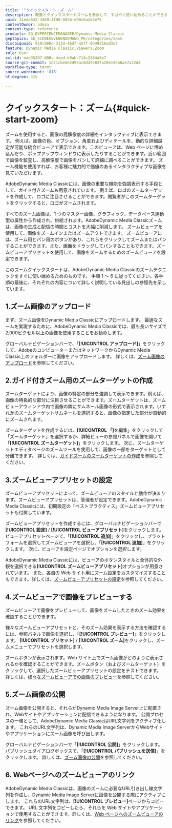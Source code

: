 ```yaml
---
title: '"クイックスタート：ズーム"'
description: 概要とクイックスタートズームを参照して、すばやく使い始めることができます。
uuid: 31eda632-3469-4f90-885b-e90c6a2e5e75
contentOwner: admin
content-type: reference
products: SG_EXPERIENCEMANAGER/Dynamic-Media-Classic
geptopics: SG_SCENESEVENONDEMAND_PK/categories/zoom
discoiquuid: 559c986d-313d-46df-a5ff-0b49316ad3a7
feature: Dynamic Media Classic,Viewers,Zoom
role: User
exl-id: eae35207-000c-4ced-b9ab-714c2384a9e7
source-git-commit: 1d71cbe6e2493ac8d47e837a20e194b6ae7a22d4
workflow-type: tm+mt
source-wordcount: '818'
ht-degree: 41%

---
```


# クイックスタート：ズーム{#quick-start-zoom}

ズームを使用すると、画像の高解像度の詳細をインタラクティブに表示できます。 例えば、画像の色、オプション、角度およびディテールを、動的な詳細設定が可能な統合ビューアで表示できます。このビューアは、Web ページに埋め込んだり、ポップアップウィンドウに表示したりすることができます。近い範囲で画像を監査し、高解像度で画像をパンして詳細に調べることができます。 ズーム機能を使用すれば、お客様に魅力的で価値のあるインタラクティブな画像を見ていただけます。

AdobeDynamic Media Classicには、画像の重要な機能を強調表示する手段として、ガイド付きズームも用意されています。 例えば、ロゴのズームターゲットを作成して、ロゴに注目させることができます。閲覧者がこのズームターゲットをクリックすると、ロゴがズームされます。

すべてのズーム画像は、1 つのマスター画像、グラフィック、データベース連動型の属性から作成され、供給されます。AdobeDynamic Media Classicズームは、画像の生成と配信の時間とコストを大幅に削減します。 ズームビューアを使用して、画像をズームインまたはズームアウトできます。 ズームビューアには、ズーム用とパン用のボタンがあり、これらをクリックしてズームまたはパンすることができます。また、画面をドラッグしてパンすることもできます。ズームビューアプリセットを使用して、画像をズームするためのズームビューアを設定できます。

このズームクイックスタートは、AdobeDynamic Media Classicのズームテクニックをすぐに使い始めるためのものです。 手順 1 ～ 6 に従ってください。各手順の最後に、それぞれの内容について詳しく説明している見出しの参照先を示しています。

## 1.ズーム画像のアップロード

まず、ズーム画像をDynamic Media Classicにアップロードします。 最適なズームを実現するために、AdobeDynamic Media Classicでは、最も長いサイズで2,000ピクセル以上の画像を使用することをお勧めします。

グローバルナビゲーションバーで、「**[!UICONTROL アップロード]**」をクリックして、AdobeのコンピューターまたはネットワークからDynamic Media Classic上のフォルダーに画像をアップロードします。 詳しくは、[ズーム画像のアップロード](uploading-zoom-images.md#uploading_zoom_images)を参照してください。

## 2.ガイド付きズーム用のズームターゲットの作成

ズームターゲットにより、画像の特定の部分を強調して表示できます。例えば、画像の特長的な部分に注目させることができます。ズームターゲットは、ズームビューアウィンドウ内で画像の隣にサムネール画像の形式で表示されます。いずれかのズームターゲットサムネールを選択すると、画像の指定した部分が自動的にズームされます。

ズームターゲットを作成するには、**[!UICONTROL 「]**&#x200B;を編集」をクリックして「ズームターゲット」を選択するか、詳細ビューの参照パネルで画像を開いて「**[!UICONTROL ズームターゲット]**」をクリックします。 次に、ズームターゲットエディタページのズームツールを使用して、画像の一部をターゲットとして分離できます。 詳しくは、[ガイドズームのズームターゲットの作成](creating-zoom-targets-guided-zoom.md#creating_zoom_targets_for_guided_zoom)を参照してください。

## 3.ズームビューアプリセットの設定

ズームビューアプリセットによって、ズームビューアのスタイルと動作が決まります。ズームビューアプリセットは、管理者が設定できます。AdobeDynamic Media Classicには、初期設定の「ベストプラクティス」ズームビューアプリセットも付属しています。

ズームビューアプリセットを作成するには、グローバルナビゲーションバーで&#x200B;**[!UICONTROL 設定]** / **[!UICONTROL ビューアプリセット]**&#x200B;をクリックします。 ビューアプリセットページで、「**[!UICONTROL 追加]**」をクリックし、プラットフォームを選択してズームビューアを選択し、「**[!UICONTROL 追加]**」をクリックします。 次に、ビューアを設定ページでオプションを選択します。

AdobeDynamic Media Classicには、ビューアのボタンスタイルと全体的な外観を選択できる&#x200B;**[!UICONTROL ズームビューアプリセット]**&#x200B;オプションが用意されています。 また、各自の Web サイト用にズーム設定をカスタマイズすることもできます。詳しくは、[ズームビューアプリセットの設定](setting-zoom-viewer-presets.md#setting_up_zoom_viewer_presets)を参照してください。

## 4.ズームビューアで画像をプレビューする

ズームビューアで画像をプレビューして、画像をズームしたときのズーム効果を確認することができます。

様々なズームビューアプリセットと、そのズーム効果を表示する方法を確認するには、参照パネルで画像を選択し、「**[!UICONTROL プレビュー]**」をクリックします。 **[!UICONTROL プリセット]** / **[!UICONTROL ズーム]**&#x200B;をクリックし、ズームメニューでプリセットを選択します。

ズームボタンが表示されます。Web サイト上でズーム画像がどのように表示されるかを確認することができます。ズームボタン（およびズームターゲット）をクリックして、選択したズームビューアプリセットの設定をテストできます。 詳しくは、[様々なズームビューアでの画像のプレビュー](previewing-image-assets-different-zoom.md#previewing_image_assets_with_different_zoom_viewers)を参照してください。

## 5.ズーム画像の公開

ズーム画像を公開すると、それらがDynamic Media Image Server上に配置され、Webサイトやアプリケーションに配信できるようになります。 公開プロセスの一環として、AdobeDynamic Media ClassicはURL文字列をアクティブ化します。 これらのURL文字列は、Dynamic Media Image ServerからWebサイトやアプリケーションにズーム画像を呼び出します。

グローバルナビゲーションバーで「**[!UICONTROL 公開]**」をクリックします。パブリッシュダイアログボックスで、「**[!UICONTROL パブリッシュを送信]**」をクリックします。 詳しくは、[ズーム画像の公開](publishing-zoom-images.md#publishing_zoom_images)を参照してください。

## 6. Webページへのズームビューアのリンク

AdobeDynamic Media Classicは、画像のズームに必要なURL引き出し線文字列を作成し、Dynamic Media Image Serverに画像を公開する際にアクティブにします。 これらのURL文字列は、**[!UICONTROL プレビュー]**&#x200B;ページからコピーできます。 URL 文字列をコピーしたら、それらを Web サイトやアプリケーションで使用することができます。詳しくは、[Web ページへのズームビューアのリンク](linking-zoom-viewers-web-pages.md#linking_zoom_viewers_to_your_web_pages)を参照してください。
